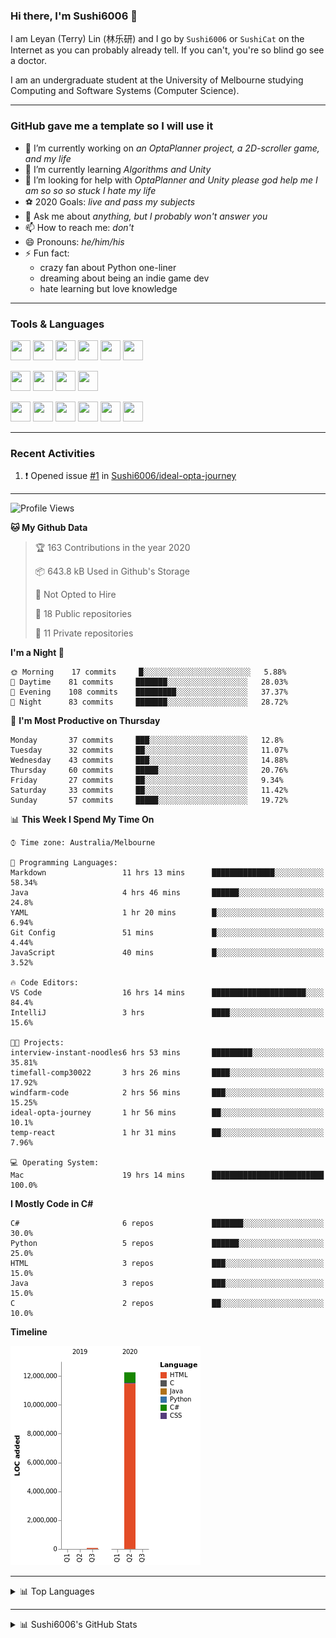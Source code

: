 ### Hi there, I'm Sushi6006 👋

<!--**Sushi6006/Sushi6006** is a ✨ _special_ ✨ repository because its `README.md` (this file) appears on your GitHub profile.-->

I am Leyan (Terry) Lin (林乐研) and I go by `Sushi6006` or `SushiCat` on the Internet as you can probably already tell. If you can't, you're so blind go see a doctor.

I am an undergraduate student at the University of Melbourne studying Computing and Software Systems (Computer Science). 

--- 

### GitHub gave me a template so I will use it
- 🔭 I’m currently working on *an OptaPlanner project, a 2D-scroller game, and my life*
- 🌱 I’m currently learning *Algorithms and Unity*
- 🤔 I’m looking for help with *OptaPlanner and Unity please god help me I am so so so stuck I hate my life*
- ⚽️ 2020 Goals: *live and pass my subjects*
- 💬 Ask me about *anything, but I probably won't answer you*
- 📫 How to reach me: *don't*
- 😄 Pronouns: *he/him/his*
- ⚡ Fun fact:
  - crazy fan about Python one-liner
  - dreaming about being an indie game dev
  - hate learning but love knowledge

---

### Tools & Languages
<p>
  <img height="32" width="32" src="https://cdn.jsdelivr.net/npm/simple-icons@v3/icons/apple.svg"/>
  <img height="32" width="32" src="https://cdn.jsdelivr.net/npm/simple-icons@v3/icons/visualstudiocode.svg"/>
  <img height="32" width="32" src="https://cdn.jsdelivr.net/npm/simple-icons@v3/icons/github.svg"/>
  <img height="32" width="32" src="https://cdn.jsdelivr.net/npm/simple-icons@v3/icons/git.svg"/>
  <img height="32" width="32" src="https://cdn.jsdelivr.net/npm/simple-icons@v3/icons/discord.svg"/>
  <img height="32" width="32" src="https://cdn.jsdelivr.net/npm/simple-icons@v3/icons/atom.svg"/>
</p>
<p>
  <img height="32" width="32" src="https://cdn.jsdelivr.net/npm/simple-icons@v3/icons/adobephotoshop.svg"/>
  <img height="32" width="32" src="https://cdn.jsdelivr.net/npm/simple-icons@v3/icons/adobexd.svg"/>
  <img height="32" width="32" src="https://cdn.jsdelivr.net/npm/simple-icons@v3/icons/vsco.svg"/>
  <img height="32" width="32" src="https://cdn.jsdelivr.net/npm/simple-icons@v3/icons/spotify.svg"/>
</p>
<p>
  <img height="32" width="32" src="https://cdn.jsdelivr.net/npm/simple-icons@v3/icons/python.svg"/>
  <img height="32" width="32" src="https://cdn.jsdelivr.net/npm/simple-icons@v3/icons/c.svg"/>
  <img height="32" width="32" src="https://cdn.jsdelivr.net/npm/simple-icons@v3/icons/csharp.svg"/>
  <img height="32" width="32" src="https://cdn.jsdelivr.net/npm/simple-icons@v3/icons/java.svg"/>
  <img height="32" width="32" src="https://cdn.jsdelivr.net/npm/simple-icons@v3/icons/markdown.svg"/>
  <img height="32" width="32" src="https://cdn.jsdelivr.net/npm/simple-icons@v3/icons/mysql.svg"/>
</p>

--- 

### Recent Activities
<!--START_SECTION:activity-->
1. ❗️ Opened issue [#1](https://github.com//Sushi6006/ideal-opta-journey/issues/1) in [Sushi6006/ideal-opta-journey](https://github.com//Sushi6006/ideal-opta-journey)
<!--END_SECTION:activity-->

---

<!--START_SECTION:waka-->
![Profile Views](http://img.shields.io/badge/Profile%20Views-159-blue)

**🐱 My Github Data** 

> 🏆 163 Contributions in the year 2020
 > 
> 📦 643.8 kB Used in Github's Storage 
 > 
> 🚫 Not Opted to Hire
 > 
> 📜 18 Public repositories
 > 
> 🔑 11 Private repositories 

**I'm a Night 🦉** 

```text
🌞 Morning    17 commits     █░░░░░░░░░░░░░░░░░░░░░░░░   5.88% 
🌆 Daytime    81 commits     ███████░░░░░░░░░░░░░░░░░░   28.03% 
🌃 Evening    108 commits    █████████░░░░░░░░░░░░░░░░   37.37% 
🌙 Night      83 commits     ███████░░░░░░░░░░░░░░░░░░   28.72%

```
📅 **I'm Most Productive on Thursday** 

```text
Monday       37 commits     ███░░░░░░░░░░░░░░░░░░░░░░   12.8% 
Tuesday      32 commits     ██░░░░░░░░░░░░░░░░░░░░░░░   11.07% 
Wednesday    43 commits     ███░░░░░░░░░░░░░░░░░░░░░░   14.88% 
Thursday     60 commits     █████░░░░░░░░░░░░░░░░░░░░   20.76% 
Friday       27 commits     ██░░░░░░░░░░░░░░░░░░░░░░░   9.34% 
Saturday     33 commits     ██░░░░░░░░░░░░░░░░░░░░░░░   11.42% 
Sunday       57 commits     █████░░░░░░░░░░░░░░░░░░░░   19.72%

```


📊 **This Week I Spend My Time On** 

```text
⌚︎ Time zone: Australia/Melbourne

💬 Programming Languages: 
Markdown                 11 hrs 13 mins      ██████████████░░░░░░░░░░░   58.34% 
Java                     4 hrs 46 mins       ██████░░░░░░░░░░░░░░░░░░░   24.8% 
YAML                     1 hr 20 mins        █░░░░░░░░░░░░░░░░░░░░░░░░   6.94% 
Git Config               51 mins             █░░░░░░░░░░░░░░░░░░░░░░░░   4.44% 
JavaScript               40 mins             █░░░░░░░░░░░░░░░░░░░░░░░░   3.52%

🔥 Code Editors: 
VS Code                  16 hrs 14 mins      █████████████████████░░░░   84.4% 
IntelliJ                 3 hrs               ████░░░░░░░░░░░░░░░░░░░░░   15.6%

🐱‍💻 Projects: 
interview-instant-noodles6 hrs 53 mins       █████████░░░░░░░░░░░░░░░░   35.81% 
timefall-comp30022       3 hrs 26 mins       ████░░░░░░░░░░░░░░░░░░░░░   17.92% 
windfarm-code            2 hrs 56 mins       ███░░░░░░░░░░░░░░░░░░░░░░   15.25% 
ideal-opta-journey       1 hr 56 mins        ██░░░░░░░░░░░░░░░░░░░░░░░   10.1% 
temp-react               1 hr 31 mins        ██░░░░░░░░░░░░░░░░░░░░░░░   7.96%

💻 Operating System: 
Mac                      19 hrs 14 mins      █████████████████████████   100.0%

```

**I Mostly Code in C#** 

```text
C#                       6 repos             ███████░░░░░░░░░░░░░░░░░░   30.0% 
Python                   5 repos             ██████░░░░░░░░░░░░░░░░░░░   25.0% 
HTML                     3 repos             ███░░░░░░░░░░░░░░░░░░░░░░   15.0% 
Java                     3 repos             ███░░░░░░░░░░░░░░░░░░░░░░   15.0% 
C                        2 repos             ██░░░░░░░░░░░░░░░░░░░░░░░   10.0%

```


**Timeline**

![Chart not found](https://github.com/Sushi6006/Sushi6006/blob/master/charts/bar_graph.png) 


<!--END_SECTION:waka-->


<!--
---

### Spotify Now Playing
<img src="https://novatorem-eight-fawn.vercel.app/api/spotify" alt="Sushi6006 Spotify Playing" width="350"/>
-->

--- 

<details>
  <summary>📊 Top Languages</summary>
  <br>
  <img src="https://github-readme-stats.vercel.app/api/top-langs/?username=sushi6006&layout=compact" alt="Top Langs">
</details>

---

<details>
  <summary>📊 Sushi6006's GitHub Stats</summary>
  <br>
  <img alt="Sushi6006's Github Stats" src="https://github-readme-stats.sushi6006.vercel.app/api?username=Sushi6006&show_icons=true"/>
</details>
  


